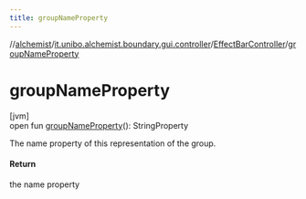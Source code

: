 ```yaml
---
title: groupNameProperty
---
```

//[alchemist](../../../index.html)/[it.unibo.alchemist.boundary.gui.controller](../index.html)/[EffectBarController](index.html)/[groupNameProperty](group-name-property.html)



# groupNameProperty



[jvm]\
open fun [groupNameProperty](group-name-property.html)(): StringProperty



The name property of this representation of the group.



#### Return



the name property




